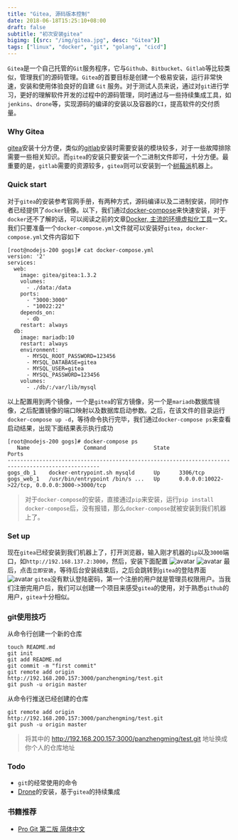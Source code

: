 ```yaml
---
title: "Gitea, 源码版本控制"
date: 2018-06-18T15:25:10+08:00
draft: false
subtitle: "初次安装gitea"
bigimg: [{src: "/img/gitea.jpg", desc: "Gitea"}]
tags: ["linux", "docker", "git", "golang", "cicd"]
---
```

`Gitea`是一个自己托管的`Git`服务程序，它与`Github`、`Bitbucket`、`Gitlab`等比较类似，管理我们的源码管理。`Gitea`的首要目标是创建一个极易安装，运行非常快速，安装和使用体验良好的自建 `Git` 服务。对于测试人员来说，通过对`git`进行学习，更好的理解软件开发的过程中的源码管理，同时通过与一些持续集成工具，如`jenkins`、`drone`等，实现源码的编译的安装以及容器的`CI`，提高软件的交付质量。
<!--more-->
### Why Gitea
[gitea](https://docs.gitea.io/zh-cn/)安装十分方便，类似的[gitlab](https://docs.gitlab.com/)安装时需要安装的模块较多，对于一些故障排除需要一些相关知识。而`gitea`的安装只要安装一个二进制文件即可，十分方便。最重要的是，`gitlab`需要的资源较多，`gitea`则可以安装到一个[树莓派](https://baike.baidu.com/item/%E6%A0%91%E8%8E%93%E6%B4%BE/80427?fr=aladdin)机器上。

### Quick start
对于`gitea`的安装参考官网手册，有两种方式，源码编译以及二进制安装，同时作者已经提供了`docker`镜像。以下，我们通过[docker-compose](https://blog.csdn.net/chinrui/article/details/79155688)来快速安装，对于`docker`还不了解的话，可以阅读之前的文章[Docker, 主流的环境虚拟化工具](http://localhost:1313/post/docker_install/)一文。我们只要准备一个`docker-compose.yml`文件就可以安装好`gitea`，`docker-compose.yml`文件内容如下
```shell
[root@nodejs-200 gogs]# cat docker-compose.yml
version: '2'
services:
  web:
    image: gitea/gitea:1.3.2
    volumes:
      - ./data:/data
    ports:
      - "3000:3000"
      - "10022:22"
    depends_on:
      - db
    restart: always
  db:
    image: mariadb:10
    restart: always
    environment:
      - MYSQL_ROOT_PASSWORD=123456
      - MYSQL_DATABASE=gitea
      - MYSQL_USER=gitea
      - MYSQL_PASSWORD=123456
    volumes:
      - ./db/:/var/lib/mysql
```
以上配置用到两个镜像，一个是`gitea`的官方镜像，另一个是`mariadb`数据库镜像，之后配置镜像的端口映射以及数据库启动参数。之后，在该文件的目录运行`docker-compose up -d`，等待命令执行完毕，我们通过`docker-compose ps`来查看启动结果，出现下面结果表示执行成功
```shell
[root@nodejs-200 gogs]# docker-compose ps
   Name                 Command               State                       Ports
---------------------------------------------------------------------------------------------------
gogs_db_1    docker-entrypoint.sh mysqld      Up      3306/tcp
gogs_web_1   /usr/bin/entrypoint /bin/s ...   Up      0.0.0.0:10022->22/tcp, 0.0.0.0:3000->3000/tcp
```

> 对于`docker-compose`的安装，直接通过`pip`来安装，运行`pip install docker-compose`后，没有报错，那么`docker-compose`就被安装到我们机器上了。

### Set up
现在`gitea`已经安装到我们机器上了，打开浏览器，输入刚才机器的`ip`以及`3000`端口，如`http://192.168.137.2:3000`，然后，安装下面配置
![avatar](http://wx2.sinaimg.cn/mw690/0060lm7Tly1fshhadbko2j30rn0c4aaw.jpg)
![avatar](http://wx2.sinaimg.cn/mw690/0060lm7Tly1fshhb5b4iuj30ol0n4aba.jpg)
最后，点击`立即安装`，等待后台安装结束后，之后会跳转到`gitea`的登陆界面
![avatar](http://wx2.sinaimg.cn/mw690/0060lm7Tly1fshhdfd0cbj30ys0dgmxb.jpg)
`gitea`没有默认登陆密码，第一个注册的用户就是管理员权限用户。当我们注册完用户后，我们可以创建一个项目来感受`gitea`的使用，对于熟悉`github`的用户，`gitea`十分相似。  

### git使用技巧
从命令行创建一个新的仓库
```shell
touch README.md
git init
git add README.md
git commit -m "first commit"
git remote add origin http://192.168.200.157:3000/panzhengming/test.git
git push -u origin master
```
从命令行推送已经创建的仓库
```shell
git remote add origin http://192.168.200.157:3000/panzhengming/test.git
git push -u origin master
```

> 将其中的 http://192.168.200.157:3000/panzhengming/test.git 地址换成你个人的仓库地址

### Todo

- `git`的经常使用的命令
- [Drone](http://docs.drone.io/zh/)的安装，基于`gitea`的持续集成

### 书籍推荐

- [Pro Git 第二版 简体中文](https://legacy.gitbook.com/book/bingohuang/progit2/details)